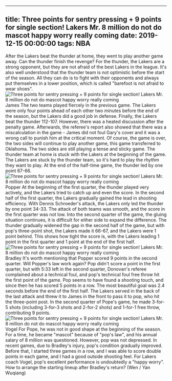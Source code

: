 
---
title: Three points for sentry pressing + 9 points for single section! Lakers Mr. 8 million do not do mascot happy worry really coming
date: 2019-12-15 00:00:00
tags:  NBA
---
After the Lakers beat the thunder at home, they went to play another game away. Can the thunder finish the revenge? For the thunder, the Lakers are a strong opponent, but they are not afraid of the best Lakers in the league. It's also well understood that the thunder team is not optimistic before the start of the season. All they can do is to fight with their opponents and always put themselves in a lower position, which is called "barefoot is not afraid to wear shoes".
![Three points for sentry pressing + 9 points for single section! Lakers Mr. 8 million do not do mascot happy worry really coming](5aaf45583a214ddaa3291d85d288ec04.jpg)
James
The two teams played fiercely in the previous game. The Lakers were only four points ahead of each other two minutes before the end of the season, but the Lakers did a good job in defense. Finally, the Lakers beat the thunder 112-107. However, there was a heated discussion after the penalty game. Afterwards, the referee's report also showed that there was a miscalculation in the game - James did not foul Gary's cover and it was a wrong call to punish him at the critical moment.
Of course, the game is over, the two sides will continue to play another game, this game transferred to Oklahoma. The two sides are still playing a tense and sticky game. The thunder team at home is stuck with the Lakers at the beginning of the game. The Lakers are stuck by the thunder team, so it's hard to play the rhythm they want to play. At the end of the half-time game, the thunder led by one point 67-66.
![Three points for sentry pressing + 9 points for single section! Lakers Mr. 8 million do not do mascot happy worry really coming](14c8e532601049bd856e7f6c61eb78d1.jpg)
Popper
At the beginning of the first quarter, the thunder played very actively, and the Lakers tried to catch up and even the score. In the second half of the first quarter, the Lakers gradually gained the lead in shooting efficiency. With Dennis Schroeder's attack, the Lakers only led the thunder by one point 34-33. The attack of both teams was smooth, and the score in the first quarter was not low.
Into the second quarter of the game, the gluing situation continues, it is difficult for either side to expand the difference. The thunder gradually widened the gap in the second half of the game, but with pop's three-point shot, the Lakers made it 66-67, and the Lakers were 1 point behind. This shows how tight the score is, with the Lakers leading 1 point in the first quarter and 1 point at the end of the first half.
![Three points for sentry pressing + 9 points for single section! Lakers Mr. 8 million do not do mascot happy worry really coming](ca3df820ed97418f815e5e09f768ddb4.jpg)
Bradley
It's worth mentioning that Popper scored 9 points in the second quarter. Will Popper's law work again?
Pop didn't score a point in the first quarter, but with 5:33 left in the second quarter, Donovan's referee complained about a technical foul, and pop's technical foul free throw hit the first point of the game. Pop seems to have found a shooting touch, and since then he has scored 5 points in a row. The most beautiful goal was 2.4 seconds before the end of the first half. The Lakers served in the back of the last attack and threw it to James in the front to pass it to pop, who hit the three-point post.
In the second quarter of Pope's game, he made 3-for-5 shots (including 3-for-3 shots and 2-for-2 shots) and 1-for-1 free throw, contributing 9 points.
![Three points for sentry pressing + 9 points for single section! Lakers Mr. 8 million do not do mascot happy worry really coming](45265e272d6c44bfa774bff89f372547.jpg)
Vogel
For Pope, he was not in good shape at the beginning of the season. For a time, he became "mascot" because of "pop's law", and his annual salary of 8 million was questioned. However, pop was not depressed. In recent games, due to Bradley's injury, pop's condition gradually improved. Before that, I started three games in a row, and I was able to score double points in each game, and I had a good outside shooting feel.
For Lakers coach Vogel, pop's excellent performance is undoubtedly a "happy worry". How to arrange the starting lineup after Bradley's return?
(Wen / Yan Wuqiang)